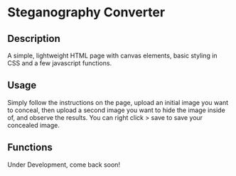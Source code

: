 # Steganography Converter

## Description

A simple, lightweight HTML page with canvas elements, basic styling in CSS and a few javascript functions.

## Usage

Simply follow the instructions on the page, upload an initial image you want to conceal, then upload a second image you want to hide the image inside of, and observe the results. You can right click > save to save your concealed image.

## Functions

Under Development, come back soon! 
